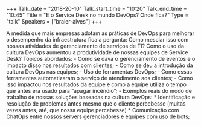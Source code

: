 +++
Talk_date = "2018-20-10"
Talk_start_time = "10:20"
Talk_end_time = "10:45"
Title = "E o Service Desk no mundo DevOps? Onde fica?"
Type = "talk"
Speakers = ["braier-alves"]
+++

A medida que mais empresas adotam as práticas de DevOps para melhorar o desempenho da infraestrutura fica a pergunta: Como mesclar isso com nossas atividades de gerenciamento de serviços de TI? Como o uso da cultura DevOps aumentou a produtividade de nossas equipes de Service Desk? Tópicos abordados: - Como se dava o gerenciamento de eventos e o impacto disso nos resultados com clientes; - Como se deu a introdução da cultura DevOps nas equipes; - Uso de ferramentas DevOps; - Como essas ferramentas automatizaram o serviço de atendimento aos clientes; - Como isso impactou nos resultados da equipe e como a equipe utiliza o tempo que antes era usado para “apagar incêndio”; - Exemplos reais do modo de trabalho de nossas soluções baseadas na cultura DevOps: * Identificação e resolução de problemas antes mesmo que o cliente percebesse (muitas vezes antes, até, que nossa equipe percebesse) * Comunicação com ChatOps entre nossos servers gerenciadores e equipes com uso de bots;
